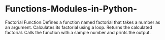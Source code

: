 # Functions-Modules-in-Python-
Factorial Function  Defines a function named factorial that takes a number as an argument.  Calculates its factorial using a loop.  Returns the calculated factorial.  Calls the function with a sample number and prints the output. 
